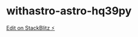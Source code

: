 # withastro-astro-hq39py

[Edit on StackBlitz ⚡️](https://stackblitz.com/edit/withastro-astro-hq39py)